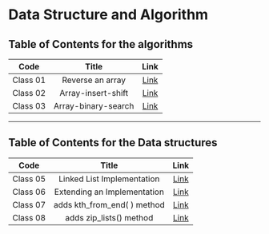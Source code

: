 # Data Structure and Algorithm
## Table of Contents for the algorithms
| Code  | Title  | Link  |
|:-:|:-:|:-:|
| Class 01  | Reverse an array  | [Link](./Challenges/class01/README.md)  |
| Class 02  | Array-insert-shift  | [Link](./Challenges/class02/README.md)  |
| Class 03  | Array-binary-search  | [Link](./Challenges/class03/array-binary-search.md)  |

------
## Table of Contents for the Data structures
| Code  | Title  | Link  |
|:-:|:-:|:-:|
| Class 05  | Linked List Implementation  | [Link](./data_structuers/linked_list/linked_list.md)  |
| Class 06  | Extending an Implementation  | [Link](./data_structuers/linked_list/linked_list.md)  |
| Class 07  | adds kth_from_end( ) method  | [Link](./data_structuers/linked_list/linked_list.md)  |
| Class 08  | adds zip_lists() method  | [Link](./data_structuers/linked_list/linked_list.md)  |

